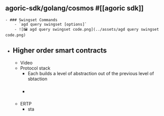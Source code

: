 ## agoric-sdk/golang/cosmos #[[agoric sdk]]
	- ### Swingset Commands
		- `agd query swingset [options]`
		- ![🖼 agd query swingset code.png](../assets/agd query swingset code.png)
- ## Higher order smart contracts
	- Video
	- Protocol stack
		- Each builds a level of abstraction out of the previous level of sbtaction
		- ###
	- ERTP
		- sta